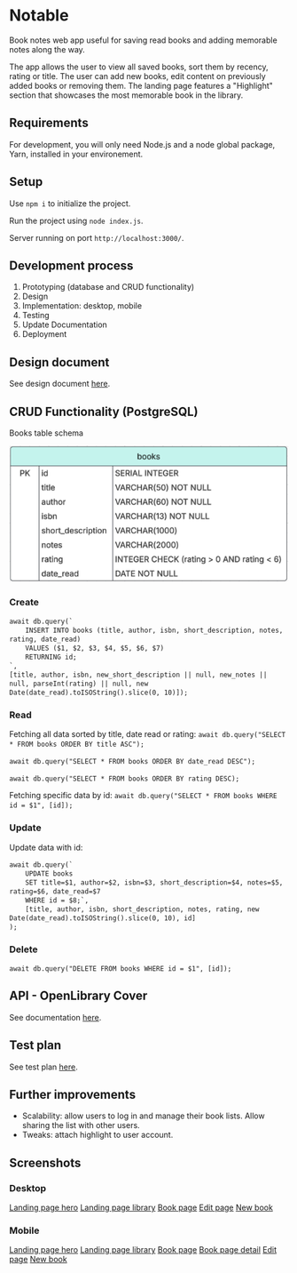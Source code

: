 # Notable

Book notes web app useful for saving read books and adding memorable notes along the way.

The app allows the user to view all saved books, sort them by recency, rating or title. The user can add new books, edit content on previously added books or removing them. The landing page features a "Highlight" section that showcases the most memorable book in the library.

## Requirements

For development, you will only need Node.js and a node global package, Yarn, installed in your environement.

## Setup
Use `npm i` to initialize the project.

Run the project using `node index.js`.

Server running on port `http://localhost:3000/`.

## Development process
1. Prototyping (database and CRUD functionality)
2. Design
3. Implementation: desktop, mobile
4. Testing
5. Update Documentation
6. Deployment

## Design document
See design document [here](docs/design/notable-design-doc.pdf).

## CRUD Functionality (PostgreSQL)
Books table schema

![Books table](docs/database_books.png)

### Create
```
await db.query(`
	INSERT INTO books (title, author, isbn, short_description, notes, rating, date_read)
	VALUES ($1, $2, $3, $4, $5, $6, $7)
	RETURNING id;
`,
[title, author, isbn, new_short_description || null, new_notes || null, parseInt(rating) || null, new Date(date_read).toISOString().slice(0, 10)]);
```

### Read

Fetching all data sorted by title, date read or rating:
`await db.query("SELECT * FROM books ORDER BY title ASC");`

`await db.query("SELECT * FROM books ORDER BY date_read DESC");`

`await db.query("SELECT * FROM books ORDER BY rating DESC);`


Fetching specific data by id:
`await db.query("SELECT * FROM books WHERE id = $1", [id]);`

### Update

Update data with id:

```
await db.query(`
	UPDATE books
	SET title=$1, author=$2, isbn=$3, short_description=$4, notes=$5, rating=$6, date_read=$7
	WHERE id = $8;`,
	[title, author, isbn, short_description, notes, rating, new Date(date_read).toISOString().slice(0, 10), id]
);
```

### Delete

```
await db.query("DELETE FROM books WHERE id = $1", [id]);
```

## API - OpenLibrary Cover
See documentation [here](https://openlibrary.org/dev/docs/api/covers).

## Test plan
See test plan [here](docs/test_plan/test_plan.md).

## Further improvements
- Scalability: allow users to log in and manage their book lists. Allow sharing the list with other users.
- Tweaks: attach highlight to user account.

## Screenshots

### Desktop
[Landing page hero](docs/screenshots/Desktop_0.png)
[Landing page library](docs/screenshots/Desktop_1.png)
[Book page](docs/screenshots/Desktop_2.png)
[Edit page](docs/screenshots/Desktop_3.png)
[New book](docs/screenshots/Desktop_4.png)

### Mobile
[Landing page hero](docs/screenshots/Mobile_0.png)
[Landing page library](docs/screenshots/Mobile_1.png)
[Book page](docs/screenshots/Mobile_2.png)
[Book page detail](docs/screenshots/Mobile_3.png)
[Edit page](docs/screenshots/Mobile_4.png)
[New book](docs/screenshots/Mobile_5.png)
